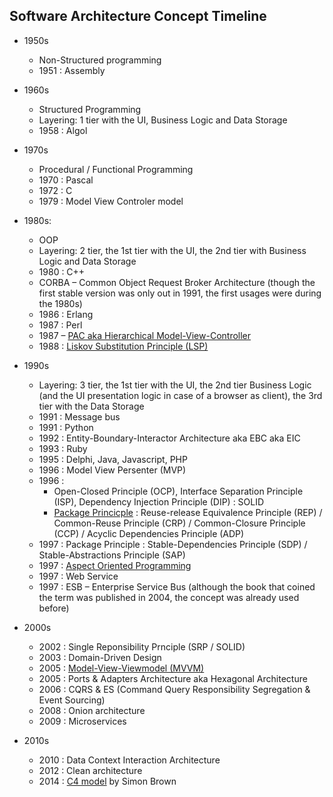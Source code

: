 ## Software Architecture Concept Timeline

* 1950s
  * Non-Structured programming  
  * 1951 : Assembly  
  
* 1960s
   * Structured Programming  
   * Layering: 1 tier with the UI, Business Logic and Data Storage  
   * 1958 : Algol  
   
* 1970s
  * Procedural / Functional Programming  
  * 1970 : Pascal  
  * 1972 : C  
  * 1979 : Model View Controler model 
  
* 1980s:
  * OOP  
  * Layering: 2 tier, the 1st tier with the UI, the 2nd tier with Business Logic and Data Storage  
  * 1980 : C++  
  * CORBA – Common Object Request Broker Architecture (though the first stable version was only out in 1991, the first usages were during the 1980s)  
  * 1986 : Erlang  
  * 1987 : Perl  
  * 1987 – [PAC aka Hierarchical Model-View-Controller](https://www.lri.fr/~mbl/ENS/FONDIHM/2013/papers/Coutaz-Interact87.pdf)  
  * 1988 :  [Liskov Substitution Principle (LSP)](https://en.wikipedia.org/wiki/Liskov_substitution_principle)  

* 1990s
  * Layering: 3 tier, the 1st tier with the UI, the 2nd tier Business Logic (and the UI presentation logic in case of a browser as client), the 3rd tier with the Data Storage  
  * 1991 : Message bus  
  * 1991 : Python  
  * 1992 :  Entity-Boundary-Interactor Architecture aka EBC aka EIC  
  * 1993 : Ruby  
  * 1995 : Delphi, Java, Javascript, PHP  
  * 1996 : Model View Persenter (MVP)  
  * 1996 : 
    - Open-Closed Principle (OCP), Interface Separation Principle (ISP), Dependency Injection Principle (DIP) : SOLID  
    - [Package Princicple](https://en.wikipedia.org/wiki/Package_principles) : Reuse-release Equivalence Principle (REP) / Common-Reuse Principle (CRP) / Common-Closure Principle (CCP) / Acyclic Dependencies Principle (ADP)  
  * 1997 : Package Principle : Stable-Dependencies Principle (SDP) / Stable-Abstractions Principle (SAP)  
  * 1997 : [Aspect Oriented Programming](https://en.wikipedia.org/wiki/Aspect-oriented_programming)  
  * 1997 : Web Service  
  * 1997 : ESB – Enterprise Service Bus (although the book that coined the term was published in 2004, the concept was already used before)  
  
* 2000s
  * 2002  : Single Reponsibility Prnciple (SRP / SOLID)  
  * 2003 : Domain-Driven Design  
  * 2005 : [Model-View-Viewmodel (MVVM)](https://en.wikipedia.org/wiki/Model%E2%80%93view%E2%80%93viewmodel)  
  * 2005 : Ports & Adapters Architecture aka Hexagonal Architecture  
  * 2006 : CQRS & ES (Command Query Responsibility Segregation & Event Sourcing)  
  * 2008 : Onion architecture  
  * 2009 : Microservices  
  
* 2010s
  * 2010 : Data Context Interaction Architecture  
  * 2012 : Clean architecture  
  * 2014 : [C4 model](https://www.infoq.com/articles/C4-architecture-model/) by Simon Brown
  
 
  
 
